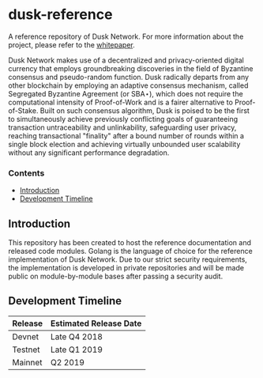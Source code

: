 # dusk-reference
A reference repository of Dusk Network. For more information about the project, please refer to the [whitepaper](https://github.com/dusk-network/whitepaper/releases/download/v0.3/dusk-whitepaper.pdf).

Dusk Network makes use of a decentralized and privacy-oriented digital currency that employs groundbreaking discoveries in the field of Byzantine consensus and pseudo-random function. Dusk radically departs from any other blockchain by employing an adaptive consensus mechanism, called Segregated Byzantine Agreement (or SBA⋆), which does not require the computational intensity of Proof-of-Work and is a fairer alternative to Proof-of-Stake. Built on such consensus algorithm, Dusk is poised to be the first to simultaneously achieve previously conflicting goals of guaranteeing transaction untraceability and unlinkability, safeguarding user privacy, reaching transactional "finality" after a bound number of rounds within a single block election and achieving virtually unbounded user scalability without any significant performance degradation.

### Contents
* [Introduction](https://github.com/dusk-network/dusk-reference/blob/master/README.md#introduction)
* [Development Timeline](https://github.com/dusk-network/dusk-reference/blob/master/README.md#development-timeline)

## Introduction
This repository has been created to host the reference documentation and released code modules. Golang is the language of choice for the reference implementation of Dusk Network. Due to our strict security requirements, the implementation is developed in private repositories and will be made public on module-by-module bases after passing a security audit.

## Development Timeline
Release | Estimated Release Date
---|---
Devnet|Late Q4 2018
Testnet|Late Q1 2019
Mainnet|Q2 2019
